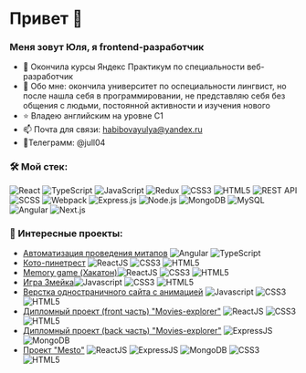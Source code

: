 # Привет 👋
### Меня зовут Юля, я frontend-разработчик


- 🔭 Окончила курсы Яндекс Практикум по специальности веб-разработчик
- 🌱 Обо мне: окончила университет по оспециальности лингвист, но после нашла себя в программировании, не представляю себя без общения с людьми, постоянной активности и изучения нового
- ⭐ Владею английским на уровне C1
- 📫 Почта для связи: habibovayulya@yandex.ru
- 💬Телеграмм: @jull04

### &#128736; Мой стек:
![React](https://img.shields.io/badge/react-%2320232a.svg?style=for-the-badge&logo=react&logoColor=%2361DAFB)
![TypeScript](https://img.shields.io/badge/typescript-%23007ACC.svg?style=for-the-badge&logo=typescript&logoColor=white)
![JavaScript](https://img.shields.io/badge/javascript-%23323330.svg?style=for-the-badge&logo=javascript&logoColor=%23F7DF1E)
![Redux](https://img.shields.io/badge/redux-%23593d88.svg?style=for-the-badge&logo=redux&logoColor=white)
![CSS3](https://img.shields.io/badge/css3-%231572B6.svg?style=for-the-badge&logo=css3&logoColor=white)
![HTML5](https://img.shields.io/badge/html5-%23E34F26.svg?style=for-the-badge&logo=html5&logoColor=white)
![REST API](https://img.shields.io/badge/REST%20API-%23266999.svg?style=for-the-badge)
![SCSS](https://img.shields.io/badge/SCSS-%23CC6699.svg?style=for-the-badge&logo=sass&logoColor=white)
![Webpack](https://img.shields.io/badge/webpack-%238DD6F9.svg?style=for-the-badge&logo=webpack&logoColor=black)
![Express.js](https://img.shields.io/badge/Express.js-%23404d59.svg?style=for-the-badge)
![Node.js](https://img.shields.io/badge/Node.js-%2343853D.svg?style=for-the-badge&logo=node.js&logoColor=white)
![MongoDB](https://img.shields.io/badge/MongoDB-%234ea94b.svg?style=for-the-badge&logo=mongodb&logoColor=white)
![MySQL](https://img.shields.io/badge/MySQL-%2300758F.svg?style=for-the-badge&logo=mysql&logoColor=white)
![Angular](https://img.shields.io/badge/Angular-%23DD0031.svg?style=for-the-badge&logo=angular&logoColor=white)
![Next.js](https://img.shields.io/badge/Next.js-%23000000.svg?style=for-the-badge&logo=next.js&logoColor=white)


### &#127875; Интересные проекты:
- [Автоматизация проведения митапов](https://github.com/jull04/meetup-angular) <img src="https://img.shields.io/badge/Angular-red?logo=angular&logoColor=white" alt="Angular" title="Angular"/> <img src="https://img.shields.io/badge/TypeScript-blue?logo=typescript&logoColor=white" alt="TypeScript" title="TypeScript"/>
- [Кото-пинетрест](https://github.com/jull04/cat-pinterest) <img src="https://img.shields.io/badge/ReactJS-blue?logo=React&logoColor=white" alt="ReactJS" title="ReactJS"/> <img src="https://img.shields.io/badge/CSS3-green?logo=css3&logoColor=white" alt="CSS3" title="CSS3"/> <img src="https://img.shields.io/badge/HTML5-orange?logo=html5&logoColor=white" alt="HTML5" title="HTML5"/>
- [Memory game (Хакатон)](https://github.com/jull04/hakaton-2023-nco)<img src="https://img.shields.io/badge/ReactJS-blue?logo=React&logoColor=white" alt="ReactJS" title="ReactJS"/> <img src="https://img.shields.io/badge/CSS3-green?logo=css3&logoColor=white" alt="CSS3" title="CSS3"/> <img src="https://img.shields.io/badge/HTML5-orange?logo=html5&logoColor=white" alt="HTML5" title="HTML5"/>
- [Игра Змейка](https://github.com/jull04/snake-game)<img src="https://img.shields.io/badge/Javascript-yellow?logo=html5&logoColor=white" alt="Javascript" title="Javascript"/> <img src="https://img.shields.io/badge/CSS3-green?logo=css3&logoColor=white" alt="CSS3" title="CSS3"/> <img src="https://img.shields.io/badge/HTML5-orange?logo=html5&logoColor=white" alt="HTML5" title="HTML5"/>
- [Верстка одностраничного сайта с анимацией](https://github.com/jull04/chess-landing) <img src="https://img.shields.io/badge/Javascript-yellow?logo=html5&logoColor=white" alt="Javascript" title="Javascript"/> <img src="https://img.shields.io/badge/CSS3-green?logo=css3&logoColor=white" alt="CSS3" title="CSS3"/> <img src="https://img.shields.io/badge/HTML5-orange?logo=html5&logoColor=white" alt="HTML5" title="HTML5"/>
- [Дипломный проект (front часть) "Movies-explorer"](https://github.com/jull04/movies-explorer-frontend) <img src="https://img.shields.io/badge/ReactJS-blue?logo=React&logoColor=white" alt="ReactJS" title="ReactJS"/> <img src="https://img.shields.io/badge/CSS3-green?logo=css3&logoColor=white" alt="CSS3" title="CSS3"/> <img src="https://img.shields.io/badge/HTML5-orange?logo=html5&logoColor=white" alt="HTML5" title="HTML5"/>
- [Дипломный проект (back часть) "Movies-explorer"](https://github.com/jull04/movies-explorer-api) <img src="https://img.shields.io/badge/ExpressJS-blue?logo=express&logoColor=white" alt="ExpressJS" title="ExpressJS"/> <img src="https://img.shields.io/badge/MongoDB-green?logo=MongoDB&logoColor=white" alt="MongoDB" title="MongoDB"/>
- [Проект "Mesto"](https://github.com/jull04/react-mesto-api-full-gha) <img src="https://img.shields.io/badge/ReactJS-yellow?logo=React&logoColor=white" alt="ReactJS" title="ReactJS"/> <img src="https://img.shields.io/badge/ExpressJS-blue?logo=express&logoColor=white" alt="ExpressJS" title="ExpressJS"/> <img src="https://img.shields.io/badge/MongoDB-green?logo=MongoDB&logoColor=white" alt="MongoDB" title="MongoDB"/> <img src="https://img.shields.io/badge/CSS3-green?logo=css3&logoColor=white" alt="CSS3" title="CSS3"/> <img src="https://img.shields.io/badge/HTML5-orange?logo=html5&logoColor=white" alt="HTML5" title="HTML5"/>
